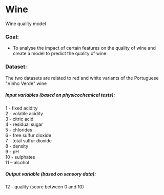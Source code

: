 # Wine
Wine quality model

### Goal:
- To analyse the impact of certain features on the quality of wine and create a model to predict the quality of wine 

### Dataset:<br >
The two datasets are related to red and white variants of the Portuguese "Vinho Verde" wine<br >
##### Input variables (based on physicochemical tests):<br >
1 - fixed acidity<br >
2 - volatile acidity<br >
3 - citric acid<br >
4 - residual sugar<br >
5 - chlorides<br >
6 - free sulfur dioxide<br >
7 - total sulfur dioxide<br >
8 - density<br >
9 - pH<br >
10 - sulphates<br >
11 – alcohol<br >

##### Output variable (based on sensory data):<br >
12 - quality (score between 0 and 10)
